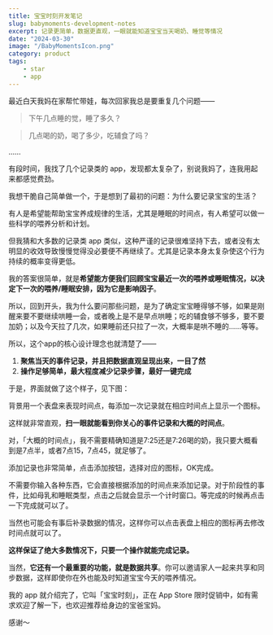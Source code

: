 ```yaml
---
title: 宝宝时刻开发笔记
slug: babymoments-development-notes
excerpt: 记录更简单，数据更直观，一眼就能知道宝宝当天喝奶、睡觉等情况
date: "2024-03-30"
image: "/BabyMomentsIcon.png"
category: product
tags:
    - star
    - app
---
```


最近白天我妈在家帮忙带娃，每次回家我总是要重复几个问题——

> 下午几点睡的觉，睡了多久？

> 几点喝的奶，喝了多少，吃辅食了吗？

……

有段时间，我找了几个记录类的 app，发现都太复杂了，别说我妈了，连我用起来都感觉费劲。

我想干脆自己简单做一个，于是想到了最初的问题：为什么要记录宝宝的生活？

有人是希望能帮助宝宝养成规律的生活，尤其是睡眠的时间点，有人希望可以做一些科学的喂养分析和计划。

但我猜和大多数的记录类 app 类似，这种严谨的记录很难坚持下去，或者没有太明显的收效导致慢慢觉得没必要便不再继续了。尤其是记录本身太复杂使这个行为持续的概率变得更低。

我的答案很简单，就是**希望能方便我们回顾宝宝最近一次的喂养或睡眠情况，以决定下一次的喂养/睡眠安排，因为它是影响因子**。

所以，回到开头，我为什么要问那些问题，是为了确定宝宝睡得够不够，如果是刚醒来要不要继续哄睡一会，或者晚上是不是早点哄睡；吃的辅食够不够多，要不要加奶；以及今天拉了几次，如果睡前还只拉了一次，大概率是哄不睡的……等等。

所以，这个app的核心设计理念也就清楚了——

1. **聚焦当天的事件记录，并且把数据直观呈现出来，一目了然**
2. **操作足够简单，最大程度减少记录步骤，最好一键完成**

于是，界面就做了这个样子，见下图：

背景用一个表盘来表现时间点，每添加一次记录就在相应时间点上显示一个图标。

这样就非常直观，**扫一眼就能看到你关心的事件记录和大概的时间点**。

对，「大概的时间点」，我不需要精确知道是7:25还是7:26喝的奶，我只要大概看到是7点半，或者7点15，7点45，就足够了。

添加记录也非常简单，点击添加按钮，选择对应的图标，OK完成。

不需要你输入各种东西，它会直接根据添加的时间点来添加记录。对于阶段性的事件，比如母乳和睡眠类型，点击之后就会显示一个计时窗口。等完成的时候再点击一下完成就可以了。

当然也可能会有事后补录数据的情况，这样你可以点击表盘上相应的图标再去修改时间点就可以了。

**这样保证了绝大多数情况下，只要一个操作就能完成记录。**

当然，**它还有一个最重要的功能，就是数据共享**。你可以邀请家人一起来共享和同步数据，这样即使你在外也能及时知道宝宝今天的喂养情况。

我的 app 就介绍完了，它叫「宝宝时刻」，正在 App Store 限时促销中，如有需求欢迎了解一下，也欢迎推荐给身边的宝爸宝妈。

感谢～